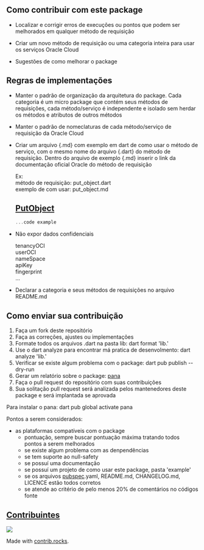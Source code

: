 ## Como contribuir com este package

- Localizar e corrigir erros de execuções ou pontos que podem ser melhorados em qualquer método de requisição

- Criar um novo método de requisição ou uma categoria inteira para usar os serviços Oracle Cloud

- Sugestões de como melhorar o package

## Regras de implementações

- Manter o padrão de organização da arquitetura do package. Cada categoria é um micro package que contém seus métodos de requisições, cada método/serviço é independente e isolado sem herdar os métodos e atributos de outros métodos

- Manter o padrão de nomeclaturas de cada método/serviço de requisição da Oracle Cloud

- Criar um arquivo {.md} com exemplo em dart de como usar o método de serviço, com o mesmo nome do arquivo {.dart} do método de requisição. Dentro do arquivo de exemplo {.md} inserir o link da documentação oficial Oracle do método de requisição

    Ex:<br>
    método de requisição: put_object.dart<br>
    exemplo de com usar: put_object.md

    ## [PutObject](https://pub.dev/packages/oracle_object_storage#PutObject)

    ```dart
    ...code example
    ```

- Não expor dados confidenciais

    tenancyOCI<br>
    userOCI<br>
    nameSpace<br>
    apiKey<br>
    fingerprint<br>
    ...

- Declarar a categoria e seus métodos de requisições no arquivo README.md


## Como enviar sua contribuição

1. Faça um fork deste repositório
2. Faça as correções, ajustes ou implementações
3. Formate todos os arquivos .dart na pasta lib: dart format 'lib\.'
4. Use o dart analyze para encontrar má pratica de desenvolmento: dart analyze 'lib\.'
5. Verificar se existe algum problema com o package: dart pub publish --dry-run
6. Gerar um relatório sobre o package: [pana](https://pub.dev/packages/pana)
7. Faça o pull request do repositório com suas contribuições
8. Sua solitação pull request será analizada pelos mantenedores deste package e será implantada se aprovada 

Para instalar o pana: dart pub global activate pana

Pontos a serem considerados:
  - as plataformas compatíveis com o package
	- pontuação, sempre buscar pontuação máxima tratando todos pontos a serem melhorados 
	- se existe algum problema com as denpendências
	- se tem suporte ao null-safety
	- se possuí uma documentação
	- se possuí um projeto de como usar este package, pasta 'example'
	- se os arquivos [pubspec](https://dart.dev/tools/pub/pubspec).yaml, README.md, CHANGELOG.md, LICENCE estão todos corretos
	- se atende ao critério de pelo menos 20% de comentários no códigos fonte


## [Contribuintes](https://github.com/Suebersson/oracle_object_storage/graphs/contributors)

<a href="https://github.com/Suebersson/oracle_object_storage/graphs/contributors">
  <img src="https://contrib.rocks/image?repo=Suebersson/oracle_object_storage" />
</a>

Made with [contrib.rocks](https://contrib.rocks).